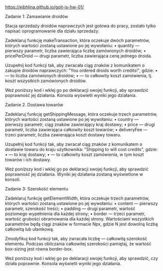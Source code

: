 
https://eibhlina.github.io/goit-js-hw-01/


Zadanie 1: Zamawianie droidów

Stacja sprzedaży droidów naprawczych jest gotowa do pracy, zostało tylko napisać oprogramowanie dla działu sprzedaży.



Zadeklaruj funkcję makeTransaction, która oczekuje dwóch parametrów, których wartości zostaną ustawione po jej wywołaniu: • quantity — pierwszy parametr, liczba zawierająca liczbę zamówionych droidów; • pricePerDroid — drugi parametr, liczba zawierająca cenę jednego droida.



Uzupełnij kod funkcji tak, aby zwracała ciąg znaków z komunikatem o zakupie droidów naprawczych: "You ordered <quantity> droids worth <totalPrice> credits!", gdzie: • <quantity> — to liczba zamówionych droidów; • <totalPrice> — to całkowity koszt zamówienia, tj. koszt wszystkich zamówionych droidów.

Weź poniższy kod i wklej go po deklaracji swojej funkcji, aby sprawdzić poprawność jej działania. Konsola wyświetli wyniki jego działania.



Zadanie 2. Dostawa towarów

Zadeklaruj funkcję getShippingMessage, która oczekuje trzech parametrów, których wartości zostaną ustawione po jej wywołaniu: • country — pierwszy parametr, ciąg znaków zawierający kraj dostawy; • price — drugi parametr, liczba zawierająca całkowity koszt towarów; • deliveryFee — trzeci parametr, liczba zawierająca koszt dostawy towaru.



Uzupełnij kod funkcji tak, aby zwracał ciąg znaków z komunikatem o dostawie towaru do kraju użytkownika: "Shipping to <country> will cost <totalPrice> credits", gdzie: • <country> — to kraj dostawy; • <totalPrice> — to całkowity koszt zamówienia, w tym koszt towarów i ich dostawy.



Weź poniższy kod i wklej go po deklaracji swojej funkcji, aby sprawdzić poprawność jej działania. Wyniki jej działania zostaną wyświetlone w konsoli.




Zadanie 3: Szerokość elementu

Zadeklaruj funkcję getElementWidth, która oczekuje trzech parametrów, których wartości zostaną ustawione po jej wywołaniu: • content — pierwszy parametr, szerokość treści; • padding — drugi parametr, wartość poziomego wypełnienia dla każdej strony; • border — trzeci parametr, wartość grubości obramowania dla każdej strony. Wartościami wszystkich parametrów będą ciągi znaków w formacie Npx, gdzie N jest dowolną liczbą całkowitą lub ułamkową.



Zmodyfikuj kod funkcji tak, aby zwracała liczbę — całkowitą szerokość elementu. Podczas obliczania całkowitej szerokości pamiętaj, że wartość box-sizing jest równa border-box.



Weź poniższy kod i wklej go po deklaracji swojej funkcji, aby sprawdzić, czy działa poprawnie. Konsola wyświetli wyniki jego działania.


